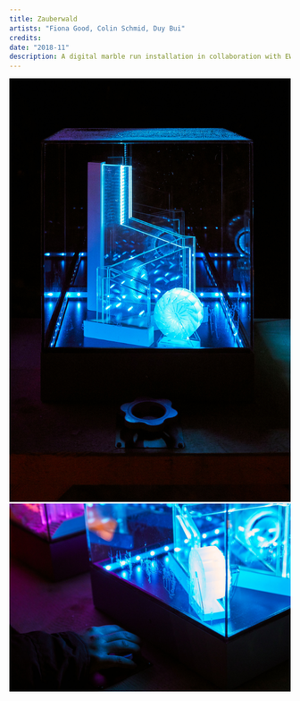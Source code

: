 ```yaml
---
title: Zauberwald 
artists: "Fiona Good, Colin Schmid, Duy Bui"
credits:
date: "2018-11"
description: A digital marble run installation in collaboration with EWZ and Zauberwald Lenzerheide to show the principles of hydropower in an interactive way
---
```

<div class="full">

![](./zw-4.jpg)
![](./zw-2.jpg)

</div>
